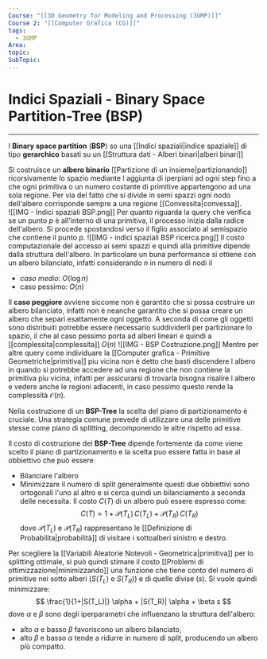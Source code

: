 ```yaml
---
Course: "[[3D Geometry for Modeling and Processing (3GMP)]]"
Course 2: "[[Computer Grafica (CG)]]"
tags:
  - 3GMP
Area: 
topic: 
SubTopic:
---
```


# Indici Spaziali - Binary Space Partition-Tree (BSP)
--- 
I **Binary space partition** (**BSP**) so una [[Indici spaziali|indice spaziale]] di tipo **gerarchico** basati su un [[Struttura dati - Alberi binari|alberi binari]]

Si costruisce un **albero binario** [[Partizione di un insieme|partizionando]] ricorsivamente lo spazio mediante l aggiunta di iperpiani ad ogni step fino a che ogni primitiva o un numero costante di primitive appartengono ad una sola regione. 
Per via del fatto che si divide in semi spazzi ogni nodo dell'albero corrisponde sempre a una regione [[Convessita|convessa]].  
![[IMG - Indici spaziali BSP.png]]
Per quanto riguarda la query che verifica se un punto $p$ è all'interno di una primitiva, il processo inizia dalla radice dell'albero. Si procede spostandosi verso il figlio associato al semispazio che contiene il punto $p$.
![[IMG - indici spaziali BSP ricerca.png]]
Il costo computazionale del accesso ai semi spazzi e quindi alla primitive dipende dalla struttura dell'albero. In particolare un buna performance si ottiene con un albero bilanciato, infatti considerando $n$ in numero di nodi il
- *caso medio*: $O(\log n)$
- caso pessimo:  $O(n)$

Il **caso peggiore** avviene siccome non è garantito che si possa costruire un albero bilanciato, infatti non è neanche garantito che si possa creare un albero che separi esattamente ogni oggetto. A seconda di come gli oggetti sono distribuiti potrebbe essere necessario suddividerli per partizionare lo spazio, il che al caso pessimo porta ad alberi lineari e quindi a [[complessita|complessita]] $O(n)$
![[IMG - BSP Costruzione.png]]
Mentre per altre query come individuare la [[Computer grafica - Primitive Geometriche|primitiva]] piu vicina non è detto che basti discendere l albero in quando si potrebbe accedere ad una regione che non contiene la primitiva piu vicina, infatti per assicurarsi di trovarla bisogna risalire l albero e vedere anche le regioni adiacenti, in caso pessimo questo rende la complessità $\mathcal{O}(n)$. 


Nella costruzione di un **BSP-Tree** la scelta del piano di partizionamento è cruciale.
Una strategia comune prevede di utilizzare una delle primitive stesse come piano di splitting, decomponendo le altre rispetto ad essa.  

Il costo di costruzione del **BSP-Tree** dipende fortemente da come viene scelto il piano di partizionamento e la scelta puo essere fatta in base al obbiettivo che può essere
- Bilanciare l'albero
- Minimizzare il numero di split 
 generalmente questi due obbiettivi sono ortogonali l'uno al altro e si cerca quindi un bilanciamento a seconda delle necessita. 
Il costo $C(T)$ di un albero può essere espresso come:  $$ C(T) = 1 + \mathcal{P}(T_L) \, C(T_L) + \mathcal{P}(T_R) \, C(T_R) $$ dove $\mathcal{P}(T_L)$ e $\mathcal{P}(T_R)$ rappresentano le [[Definizione di Probabilita|probabilità]] di visitare i sottoalberi sinistro e destro.  

Per scegliere la [[Variabili Aleatorie Notevoli - Geometrica|primitiva]] per lo splitting ottimale, si può quindi stimare il costo [[Problemi di ottimizzazione|minimizzando]] una funzione che tiene conto del numero di primitive nei sotto alberi ($S(T_L)$ e $S(T_R)$) e di quelle divise ($s$). Si vuole quindi minimizzare:  $$ \frac{1}{1+|S(T_L)|} \alpha + |S(T_R)| \alpha + \beta s $$ dove $\alpha$ e $\beta$ sono degli iperparametri che influenzano la struttura dell'albero:
- alto $\alpha$ e basso $\beta$  favoriscono un albero bilanciato, 
- alto $\beta$ e basso $\alpha$ tende a ridurre in numero di split, producendo un albero più compatto.  